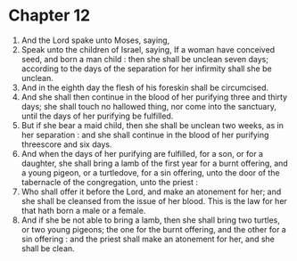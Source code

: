 # Chapter 12

1. And the Lord spake unto Moses, saying,
2. Speak unto the children of Israel, saying, If a woman have conceived seed, and born a man child : then she shall be unclean seven days; according to the days of the separation for her infirmity shall she be unclean.
3. And in the eighth day the flesh of his foreskin shall be circumcised.
4. And she shall then continue in the blood of her purifying three and thirty days; she shall touch no hallowed thing, nor come into the sanctuary, until the days of her purifying be fulfilled.
5. But if she bear a maid child, then she shall be unclean two weeks, as in her separation : and she shall continue in the blood of her purifying threescore and six days.
6. And when the days of her purifying are fulfilled, for a son, or for a daughter, she shall bring a lamb of the first year for a burnt offering, and a young pigeon, or a turtledove, for a sin offering, unto the door of the tabernacle of the congregation, unto the priest :
7. Who shall offer it before the Lord, and make an atonement for her; and she shall be cleansed from the issue of her blood. This is the law for her that hath born a male or a female.
8. And if she be not able to bring a lamb, then she shall bring two turtles, or two young pigeons; the one for the burnt offering, and the other for a sin offering : and the priest shall make an atonement for her, and she shall be clean.

